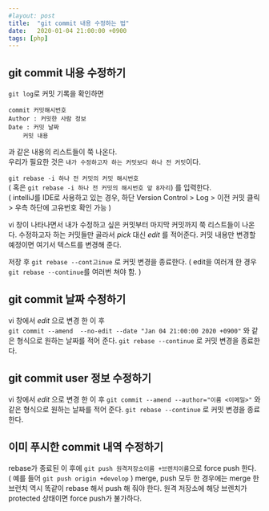 ```yaml
---
#layout: post
title:  "git commit 내용 수정하는 법"
date:   2020-01-04 21:00:00 +0900
tags: [php]
---
```

## git commit 내용 수정하기

`git log`로 커밋 기록을 확인하면
```
commit 커밋해시번호
Author : 커밋한 사람 정보
Date : 커밋 날짜
    커밋 내용
```
과 같은 내용의 리스트들이 쭉 나온다.  
우리가 필요한 것은 `내가 수정하고자 하는 커밋보다 하나 전 커밋`이다.

`git rebase -i 하나 전 커밋의 커밋 해시번호`  
( 혹은 `git rebase -i 하나 전 커밋의 해시번호 앞 8자리`)  를 입력한다.  
( intelliJ를 IDE로 사용하고 있는 경우, 하단 Version Control > Log > 이전 커밋 클릭 > 우측 하단에 고유번호 확인 가능 )

vi 창이 나타나면서 내가 수정하고 싶은 커밋부터 마지막 커밋까지 쭉 리스트들이 나온다.
수정하고자 하는 커밋들만 골라서 _pick_ 대신 _edit_ 를 적어준다.
커밋 내용만 변경할 예정이면 여기서 텍스트를 변경해 준다.

저장 후 `git rebase --cont고inue` 로 커밋 변경을 종료한다.
( edit을 여러개 한 경우 `git rebase --continue`를 여러번 쳐야 함. )


## git commit 날짜 수정하기

vi 창에서 _edit_ 으로 변경 한 이 후  
`git commit --amend  --no-edit --date "Jan 04 21:00:00 2020 +0900"` 와 같은 형식으로
원하는 날짜를 적어 준다.
`git rebase --continue` 로 커밋 변경을 종료한다.

## git commit user 정보 수정하기

vi 창에서 _edit_ 으로 변경 한 이 후
`git commit --amend --author="이름 <이메일>"` 와 같은 형식으로
원하는 날짜를 적어 준다.
`git rebase --continue` 로 커밋 변경을 종료한다.

## 이미 푸시한 commit 내역 수정하기 

rebase가 종료된 이 후에
`git push 원격저장소이름 +브렌치이름`으로 force push 한다.  
( 예를 들어 `git push origin +develop` )
merge, push 모두 한 경우에는 merge 한 브런치 역시 똑같이 rebase 해서 push 해 줘야 한다.
원격 저장소에 해당 브렌치가 protected 상태이면 force push가 불가하다.